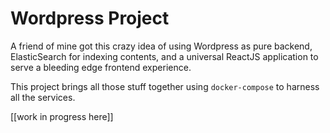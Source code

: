 # Wordpress Project

A friend of mine got this crazy idea of using Wordpress as pure backend, ElasticSearch for indexing contents, and a universal ReactJS application to serve a bleeding edge frontend experience.

This project brings all those stuff together using `docker-compose` to harness all the services.

[[work in progress here]]